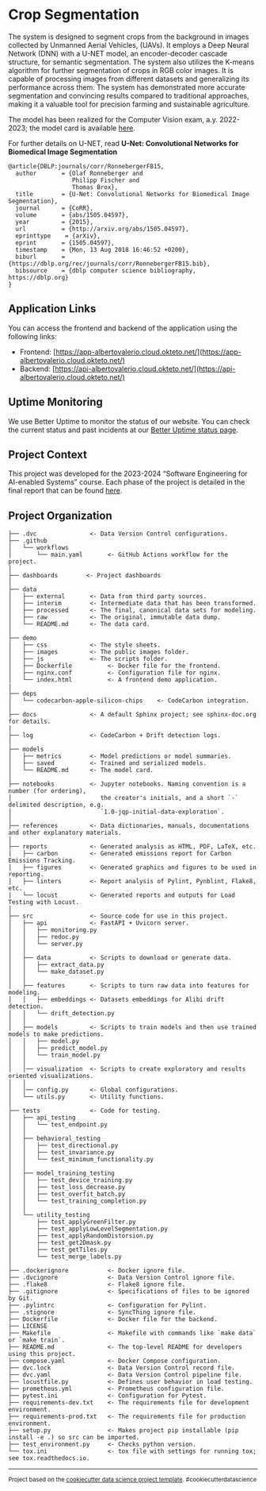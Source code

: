 Crop Segmentation
==============================

The system is designed to segment crops from the background in images collected by Unmanned Aerial Vehicles, (UAVs). It employs a Deep Neural Network (DNN) with a U-NET model, an encoder-decoder cascade structure, for semantic segmentation. The system also utilizes the K-means algorithm for further segmentation of crops in RGB color images. It is capable of processing images from different datasets and generalizing its performance across them. The system has demonstrated more accurate segmentation and convincing results compared to traditional approaches, making it a valuable tool for precision farming and sustainable agriculture.

The model has been realized for the Computer Vision exam, a.y. 2022-2023; the model card is available [here](https://github.com/se4ai2324-uniba/CropSegmentation/blob/main/models/README.md).

For further details on U-NET, read __U-Net: Convolutional Networks for Biomedical Image Segmentation__
```
@article{DBLP:journals/corr/RonnebergerFB15,
  author       = {Olaf Ronneberger and
                  Philipp Fischer and
                  Thomas Brox},
  title        = {U-Net: Convolutional Networks for Biomedical Image Segmentation},
  journal      = {CoRR},
  volume       = {abs/1505.04597},
  year         = {2015},
  url          = {http://arxiv.org/abs/1505.04597},
  eprinttype    = {arXiv},
  eprint       = {1505.04597},
  timestamp    = {Mon, 13 Aug 2018 16:46:52 +0200},
  biburl       = {https://dblp.org/rec/journals/corr/RonnebergerFB15.bib},
  bibsource    = {dblp computer science bibliography, https://dblp.org}
}
```

## Application Links

You can access the frontend and backend of the application using the following links:
- Frontend: [https://app-albertovalerio.cloud.okteto.net/](https://app-albertovalerio.cloud.okteto.net/)
- Backend: [https://api-albertovalerio.cloud.okteto.net/](https://api-albertovalerio.cloud.okteto.net/)

## Uptime Monitoring

We use Better Uptime to monitor the status of our website. You can check the current status and past incidents at our [Better Uptime status page](https://crop-segmentation.betteruptime.com/).

## Project Context

This project was developed for the 2023-2024 “Software Engineering for AI-enabled Systems” course. Each phase of the project is detailed in the final report that can be found [here](https://github.com/se4ai2324-uniba/CropSegmentation/blob/main/references/final-report.pdf).


Project Organization
------------

    ├── .dvc               <- Data Version Control configurations.
    ├── .github
    │   └── workflows
    │       └── main.yaml       <- GitHub Actions workflow for the project.
    │
    ├── dashboards        <- Project dashboards
    │
    ├── data
    │   ├── external       <- Data from third party sources.
    │   ├── interim        <- Intermediate data that has been transformed.
    │   ├── processed      <- The final, canonical data sets for modeling.
    │   ├── raw            <- The original, immutable data dump.
    │   └── README.md      <- The data card.
    │
    ├── demo
    │   ├── css            <- The style sheets.
    │   ├── images         <- The public images folder.
    │   ├── js             <- The scripts folder.
    │   ├── Dockerfile          <- Docker file for the frontend.
    │   ├── nginx.conf          <- Configuration file for nginx.
    │   └── index.html          <- A frontend demo application.
    |
    ├── deps
    │   └── codecarbon-apple-silicon-chips    <- CodeCarbon integration.
    │
    ├── docs               <- A default Sphinx project; see sphinx-doc.org for details.
    |
    ├── log                <- CodeCarbon + Drift detection logs.
    │
    ├── models
    │   ├── metrics        <- Model predictions or model summaries.
    │   ├── saved          <- Trained and serialized models.
    │   └── README.md      <- The model card.
    │
    ├── notebooks          <- Jupyter notebooks. Naming convention is a number (for ordering),
    │                         the creator's initials, and a short `-` delimited description, e.g.
    │                         `1.0-jqp-initial-data-exploration`.
    │
    ├── references         <- Data dictionaries, manuals, documentations and other explanatory materials.
    │
    ├── reports            <- Generated analysis as HTML, PDF, LaTeX, etc.
    |   ├── carbon         <- Generated emissions report for Carbon Emissions Tracking.
    │   ├── figures        <- Generated graphics and figures to be used in reporting.
    │   ├── linters        <- Report analysis of Pylint, Pynblint, Flake8, etc.
    |   └── locust         <- Generated reports and outputs for Load Testing with Locust.
    │
    ├── src                <- Source code for use in this project.
    │   ├── api            <- FastAPI + Uvicorn server.
    │   │   ├── monitoring.py
    │   │   ├── redoc.py
    │   │   └── server.py
    │   │
    │   ├── data           <- Scripts to download or generate data.
    │   │   ├── extract_data.py
    │   │   └── make_dataset.py
    │   │
    │   ├── features       <- Scripts to turn raw data into features for modeling.
    │   │   ├── embeddings <- Datasets embeddings for Alibi drift detection.
    │   │   └── drift_detection.py
    │   │
    │   ├── models         <- Scripts to train models and then use trained models to make predictions.
    │   │   ├── model.py
    │   │   ├── predict_model.py
    │   │   └── train_model.py
    │   │
    │   │── visualization  <- Scripts to create exploratory and results oriented visualizations.
    │   │
    │   │── config.py      <- Global configurations.
    │   └── utils.py       <- Utility functions.
    │
    ├── tests              <- Code for testing.
    │   ├── api_testing
    │   │   └── test_endpoint.py
    │   │
    │   ├── behavioral_testing
    │   │   ├── test_directional.py
    │   │   ├── test_invariance.py
    │   │   └── test_minimum_functionality.py
    │   │
    │   ├── model_training_testing
    │   │   ├── test_device_training.py
    │   │   ├── test_loss_decrease.py
    │   │   ├── test_overfit_batch.py
    │   │   └── test_training_completion.py
    │   │
    │   └── utility_testing
    │       ├── test_applyGreenFilter.py
    │       ├── test_applyLowLevelSegmentation.py
    │       ├── test_applyRandomDistorsion.py
    │       ├── test_get2Dmask.py
    │       ├── test_getTiles.py
    │       └── test_merge_labels.py
    │
    ├── .dockerignore           <- Docker ignore file.
    ├── .dvcignore              <- Data Version Control ignore file.
    ├── .flake8                 <- Flake8 ignore file.
    ├── .gitignore              <- Specifications of files to be ignored by Git.
    ├── .pylintrc               <- Configuration for Pylint.
    ├── .stignore               <- SyncThing ignore file.
    ├── Dockerfile              <- Docker file for the backend.
    ├── LICENSE
    ├── Makefile                <- Makefile with commands like `make data` or `make train`.
    ├── README.md               <- The top-level README for developers using this project.
    ├── compose.yaml            <- Docker Compose configuration.
    ├── dvc.lock                <- Data Version Control record file.
    ├── dvc.yaml                <- Data Version Control pipeline file.
    ├── locustfile.py           <- Defines user behavior in load testing.
    ├── prometheus.yml          <- Prometheus configuration file.
    ├── pytest.ini              <- Configuration for Pytest.
    ├── requirements-dev.txt    <- The requirements file for development environment.
    ├── requirements-prod.txt   <- The requirements file for production environment.
    ├── setup.py                <- Makes project pip installable (pip install -e .) so src can be imported.
    ├── test_environment.py     <- Checks python version.
    └── tox.ini                 <- tox file with settings for running tox; see tox.readthedocs.io.


--------

<p><small>Project based on the <a target="_blank" href="https://drivendata.github.io/cookiecutter-data-science/">cookiecutter data science project template</a>. #cookiecutterdatascience</small></p>


[https://crop-segmentation.betteruptime.com/]: https://crop-segmentation.betteruptime.com/